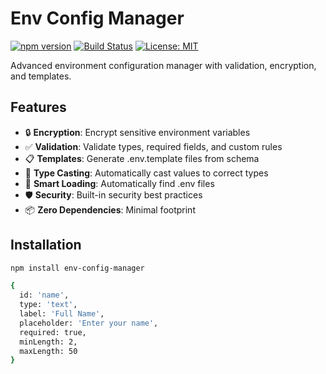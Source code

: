 # Env Config Manager

[![npm version](https://badge.fury.io/js/env-config-manager.svg)](https://badge.fury.io/js/env-config-manager)
[![Build Status](https://img.shields.io/travis/0xZepeto/env-config-manager.svg)](https://travis-ci.org/0xZepeto/env-config-manager)
[![License: MIT](https://img.shields.io/badge/License-MIT-yellow.svg)](https://opensource.org/licenses/MIT)

Advanced environment configuration manager with validation, encryption, and templates.

## Features

- 🔒 **Encryption**: Encrypt sensitive environment variables
- ✅ **Validation**: Validate types, required fields, and custom rules
- 📋 **Templates**: Generate .env.template files from schema
- 🔧 **Type Casting**: Automatically cast values to correct types
- 🎯 **Smart Loading**: Automatically find .env files
- 🛡️ **Security**: Built-in security best practices
- 📦 **Zero Dependencies**: Minimal footprint

## Installation

```bash
npm install env-config-manager

{
  id: 'name',
  type: 'text',
  label: 'Full Name',
  placeholder: 'Enter your name',
  required: true,
  minLength: 2,
  maxLength: 50
}
